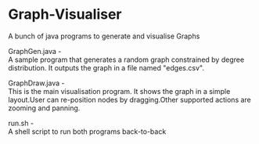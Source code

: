 # Graph-Visualiser
A bunch of java programs to generate and visualise Graphs

GraphGen.java   -   
    A sample program that generates a random graph constrained by degree distribution. It outputs the graph in a file named "edges.csv".

GraphDraw.java  -   
    This is the main visualisation program. It shows the graph in a simple layout.User can re-position nodes by dragging.Other supported actions are zooming and panning.
  
run.sh  -   
    A shell script to run both programs back-to-back
